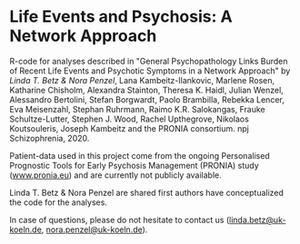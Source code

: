 # Life Events and Psychosis: A Network Approach

R-code for analyses described in "General Psychopathology Links Burden of Recent Life Events and Psychotic Symptoms in a Network Approach" by *Linda T. Betz & Nora Penzel*, Lana Kambeitz-Ilankovic, Marlene Rosen, Katharine Chisholm, Alexandra Stainton, Theresa K. Haidl, Julian Wenzel, Alessandro Bertolini, Stefan Borgwardt, Paolo Brambilla, Rebekka Lencer, Eva Meisenzahl, Stephan Ruhrmann, Raimo K.R. Salokangas, Frauke Schultze-Lutter, Stephen J. Wood, Rachel Upthegrove, Nikolaos Koutsouleris, Joseph Kambeitz and the PRONIA consortium. npj Schizophrenia, 2020.

Patient-data used in this project come from the ongoing Personalised Prognostic Tools for Early Psychosis Management (PRONIA) study (www.pronia.eu) and are currently not publicly available.

Linda T. Betz & Nora Penzel are shared first authors have conceptualized the code for the analyses.

In case of questions, please do not hesitate to contact us (linda.betz@uk-koeln.de, nora.penzel@uk-koeln.de).
